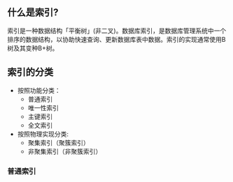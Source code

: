## 什么是索引?
索引是一种数据结构「平衡树」(非二叉)。数据库索引，是数据库管理系统中一个排序的数据结构，以协助快速查询、更新数据库表中数据。索引的实现通常使用B树及其变种B+树。

## 索引的分类
- 按照功能分类：
  - 普通索引
  - 唯一性索引
  - 主键索引
  - 全文索引
- 按照物理实现分类:
  - 聚集索引（聚簇索引）
  - 非聚集索引（非聚簇索引）

### 普通索引

